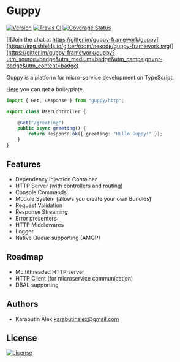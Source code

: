 # Guppy
[![Version](https://img.shields.io/npm/v/guppy.svg)](https://www.npmjs.com/package/guppy)
[![Travis CI](https://img.shields.io/travis/nexode/guppy-framework.svg)](https://travis-ci.org/nexode/guppy-framework)
[![Coverage Status](https://img.shields.io/coveralls/nexode/guppy-framework.svg)](https://coveralls.io/github/nexode/guppy-framework)

[![Join the chat at https://gitter.im/guppy-framework/guppy](https://img.shields.io/gitter/room/nexode/guppy-framework.svg)](https://gitter.im/guppy-framework/guppy?utm_source=badge&utm_medium=badge&utm_campaign=pr-badge&utm_content=badge)

Guppy is a platform for micro-service development on TypeScript.

[Here](https://github.com/nexode/guppy-boilerplate) you can get a boilerplate.

```typescript
import { Get, Response } from "guppy/http";

export class UserController {

    @Get("/greeting")
    public async greeting() {
        return Response.ok({ greeting: "Hello Guppy!" });
    }
}
```

## Features

* Dependency Injection Container
* HTTP Server (with controllers and routing)
* Console Commands
* Module System (allows you create your own Bundles)
* Request Validation
* Response Streaming
* Error presenters
* HTTP Middlewares
* Logger
* Native Queue supporting (AMQP)

## Roadmap

* Multithreaded HTTP server
* HTTP Client (for microservice communication)
* DBAL supporting

## Authors

* Karabutin Alex <karabutinalex@gmail.com>

## License

[![License](https://img.shields.io/npm/l/guppy.svg)](./LICENSE)